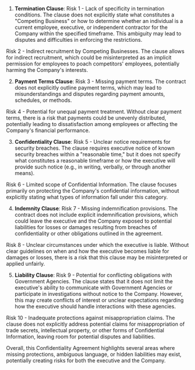 1. **Termination Clause**: Risk 1 - Lack of specificity in termination conditions. The clause does not explicitly state what constitutes a "Competing Business" or how to determine whether an individual is a current employee, executive, or independent contractor for the Company within the specified timeframe. This ambiguity may lead to disputes and difficulties in enforcing the restrictions.

Risk 2 - Indirect recruitment by Competing Businesses. The clause allows for indirect recruitment, which could be misinterpreted as an implicit permission for employees to poach competitors' employees, potentially harming the Company's interests.

2. **Payment Terms Clause**: Risk 3 - Missing payment terms. The contract does not explicitly outline payment terms, which may lead to misunderstandings and disputes regarding payment amounts, schedules, or methods.

Risk 4 - Potential for unequal payment treatment. Without clear payment terms, there is a risk that payments could be unevenly distributed, potentially leading to dissatisfaction among employees or affecting the Company's financial performance.

3. **Confidentiality Clause**: Risk 5 - Unclear notice requirements for security breaches. The clause requires executive notice of known security breaches within a "reasonable time," but it does not specify what constitutes a reasonable timeframe or how the executive will provide such notice (e.g., in writing, verbally, or through another means).

Risk 6 - Limited scope of Confidential Information. The clause focuses primarily on protecting the Company's confidential information, without explicitly stating what types of information fall under this category.

4. **Indemnity Clause**: Risk 7 - Missing indemnification provisions. The contract does not include explicit indemnification provisions, which could leave the executive and the Company exposed to potential liabilities for losses or damages resulting from breaches of confidentiality or other obligations outlined in the agreement.

Risk 8 - Unclear circumstances under which the executive is liable. Without clear guidelines on when and how the executive becomes liable for damages or losses, there is a risk that this clause may be misinterpreted or applied unfairly.

5. **Liability Clause**: Risk 9 - Potential for conflicting obligations with Government Agencies. The clause states that it does not limit the executive's ability to communicate with Government Agencies or participate in investigations without notice to the Company. However, this may create conflicts of interest or unclear expectations regarding how the executive should handle interactions with these agencies.

Risk 10 - Inadequate protections against misappropriation claims. The clause does not explicitly address potential claims for misappropriation of trade secrets, intellectual property, or other forms of Confidential Information, leaving room for potential disputes and liabilities.

Overall, this Confidentiality Agreement highlights several areas where missing protections, ambiguous language, or hidden liabilities may exist, potentially creating risks for both the executive and the Company.